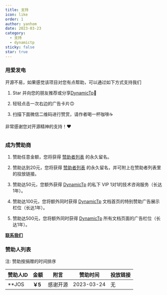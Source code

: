 ```yaml
---
title: 支持
icon: like
order: 1
author: yanhom
date: 2023-03-23
category:
  - 支持
  - dynamictp
sticky: false
star: true
---
```


### 用爱发电

开源不易，如果感觉该项目对您有点帮助，可以通过如下方式支持我们

1. Star 并向您的朋友推荐或分享[DynamicTp](https://gitee.com/dromara/dynamic-tp)🚀

2. 轻轻点击一次右边的广告卡片🙃

3. 扫描下面微信二维码进行赞赏，请作者喝一杯咖啡☕️

非常感谢您对开源精神的支持！❤️

<img :src="$withBase('/supportme.jpg')" style="zoom: 35%">


### 成为赞助商

1. 赞助任意金额，您将获得 [赞助者列表](/guide/other/supportme/#赞助人列表) 的永久留名。

2. 赞助达到20元，您将获得 [赞助者列表](/guide/other/supportme/#赞助人列表) 的永久留名，并可附上在赞助者列表里的投放链接。

3. 赞助达50元，您额外获得 [DynamicTp](https://dynamictp.cn/) 的私下 VIP 1对1的技术咨询服务（长达1年）。

4. 赞助达100元，您将额外同时获得 [DynamicTp](https://dynamictp.cn/) 文档首页的特别赞助广告展示栏位（长达1年）。

5. 赞助达500元，您将额外同时获得 [DynamicTp](https://dynamictp.cn/) 所有文档页面的广告栏位（长达1年）。

**[联系我们](/guide/other/contact)**

### 赞助人列表

注: 赞助按捐赠的时间排序

| 赞助人ID  | 金额   | 附言  | 赞助时间 | 投放链接 |
|--------|------|-----|------|--------|
| **JOS  | **￥5**| 感谢开源 | 2023-03-24 | 无|